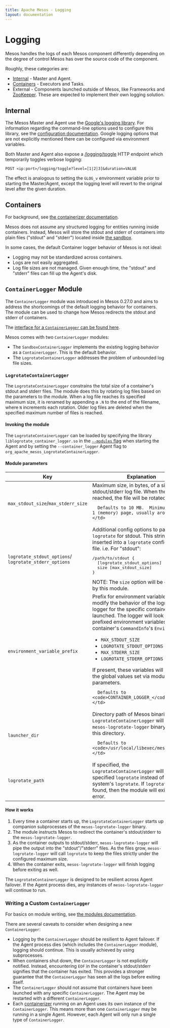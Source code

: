 ```yaml
---
title: Apache Mesos - Logging
layout: documentation
---
```


# Logging

Mesos handles the logs of each Mesos component differently depending on the
degree of control Mesos has over the source code of the component.

Roughly, these categories are:

* [Internal](#Internal) - Master and Agent.
* [Containers](#Containers) - Executors and Tasks.
* External - Components launched outside of Mesos, like
  Frameworks and [ZooKeeper](high-availability.md).  These are expected to
  implement their own logging solution.

## <a name="Internal"></a>Internal

The Mesos Master and Agent use the
[Google's logging library](https://github.com/google/glog).
For information regarding the command-line options used to configure this
library, see the
[configuration documentation](configuration/master-and-agent.md#logging-options).
Google logging options that are not explicitly mentioned there can be
configured via environment variables.

Both Master and Agent also expose a [/logging/toggle](endpoints/logging/toggle.md)
HTTP endpoint which temporarily toggles verbose logging:

```
POST <ip:port>/logging/toggle?level=[1|2|3]&duration=VALUE
```

The effect is analogous to setting the `GLOG_v` environment variable prior
to starting the Master/Agent, except the logging level will revert to the
original level after the given duration.

## <a name="Containers"></a>Containers

For background, see [the containerizer documentation](containerizers.md).

Mesos does not assume any structured logging for entities running inside
containers.  Instead, Mesos will store the stdout and stderr of containers
into plain files ("stdout" and "stderr") located inside
[the sandbox](sandbox.md#where-is-it).

In some cases, the default Container logger behavior of Mesos is not ideal:

* Logging may not be standardized across containers.
* Logs are not easily aggregated.
* Log file sizes are not managed.  Given enough time, the "stdout" and "stderr"
  files can fill up the Agent's disk.

## `ContainerLogger` Module

The `ContainerLogger` module was introduced in Mesos 0.27.0 and aims to address
the shortcomings of the default logging behavior for containers.  The module
can be used to change how Mesos redirects the stdout and stderr of containers.

The [interface for a `ContainerLogger` can be found here](https://github.com/apache/mesos/blob/master/include/mesos/slave/container_logger.hpp).

Mesos comes with two `ContainerLogger` modules:

* The `SandboxContainerLogger` implements the existing logging behavior as
  a `ContainerLogger`.  This is the default behavior.
* The `LogrotateContainerLogger` addresses the problem of unbounded log file
  sizes.

### `LogrotateContainerLogger`

The `LogrotateContainerLogger` constrains the total size of a container's
stdout and stderr files.  The module does this by rotating log files based
on the parameters to the module.  When a log file reaches its specified
maximum size, it is renamed by appending a `.N` to the end of the filename,
where `N` increments each rotation.  Older log files are deleted when the
specified maximum number of files is reached.

#### Invoking the module

The `LogrotateContainerLogger` can be loaded by specifying the library
`liblogrotate_container_logger.so` in the
[`--modules` flag](modules.md#Invoking) when starting the Agent and by
setting the `--container_logger` Agent flag to
`org_apache_mesos_LogrotateContainerLogger`.

#### Module parameters

<table class="table table-striped">
  <thead>
    <tr>
      <th width="30%">
        Key
      </th>
      <th>
        Explanation
      </th>
    </tr>
  </thead>

  <tr>
    <td>
      <code>max_stdout_size</code>/<code>max_stderr_size</code>
    </td>
    <td>
      Maximum size, in bytes, of a single stdout/stderr log file.
      When the size is reached, the file will be rotated.

      Defaults to 10 MB.  Minimum size of 1 (memory) page, usually around 4 KB.
    </td>
  </tr>

  <tr>
    <td>
      <code>logrotate_stdout_options</code>/
      <code>logrotate_stderr_options</code>
    </td>
    <td>
      Additional config options to pass into <code>logrotate</code> for stdout.
      This string will be inserted into a <code>logrotate</code> configuration
      file. i.e. For "stdout":
      <pre>
/path/to/stdout {
  [logrotate_stdout_options]
  size [max_stdout_size]
}</pre>
      NOTE: The <code>size</code> option will be overridden by this module.
    </td>
  </tr>

  <tr>
    <td>
      <code>environment_variable_prefix</code>
    </td>
    <td>
      Prefix for environment variables meant to modify the behavior of
      the logrotate logger for the specific container being launched.
      The logger will look for four prefixed environment variables in the
      container's <code>CommandInfo</code>'s <code>Environment</code>:
      <ul>
        <li><code>MAX_STDOUT_SIZE</code></li>
        <li><code>LOGROTATE_STDOUT_OPTIONS</code></li>
        <li><code>MAX_STDERR_SIZE</code></li>
        <li><code>LOGROTATE_STDERR_OPTIONS</code></li>
      </ul>
      If present, these variables will overwrite the global values set
      via module parameters.

      Defaults to <code>CONTAINER_LOGGER_</code>.
    </td>
  </tr>

  <tr>
    <td>
      <code>launcher_dir</code>
    </td>
    <td>
      Directory path of Mesos binaries.
      The <code>LogrotateContainerLogger</code> will find the
      <code>mesos-logrotate-logger</code> binary under this directory.

      Defaults to <code>/usr/local/libexec/mesos</code>.
    </td>
  </tr>

  <tr>
    <td>
      <code>logrotate_path</code>
    </td>
    <td>
      If specified, the <code>LogrotateContainerLogger</code> will use the
      specified <code>logrotate</code> instead of the system's
      <code>logrotate</code>.  If <code>logrotate</code> is not found, then
      the module will exit with an error.
    </td>
  </tr>
</table>

#### How it works

1. Every time a container starts up, the `LogrotateContainerLogger`
   starts up companion subprocesses of the `mesos-logrotate-logger` binary.
2. The module instructs Mesos to redirect the container's stdout/stderr
   to the `mesos-logrotate-logger`.
3. As the container outputs to stdout/stderr, `mesos-logrotate-logger` will
   pipe the output into the "stdout"/"stderr" files.  As the files grow,
   `mesos-logrotate-logger` will call `logrotate` to keep the files strictly
   under the configured maximum size.
4. When the container exits, `mesos-logrotate-logger` will finish logging before
   exiting as well.

The `LogrotateContainerLogger` is designed to be resilient across Agent
failover.  If the Agent process dies, any instances of `mesos-logrotate-logger`
will continue to run.

### Writing a Custom `ContainerLogger`

For basics on module writing, see [the modules documentation](modules.md).

There are several caveats to consider when designing a new `ContainerLogger`:

* Logging by the `ContainerLogger` should be resilient to Agent failover.
  If the Agent process dies (which includes the `ContainerLogger` module),
  logging should continue.  This is usually achieved by using subprocesses.
* When containers shut down, the `ContainerLogger` is not explicitly notified.
  Instead, encountering `EOF` in the container's stdout/stderr signifies
  that the container has exited.  This provides a stronger guarantee that the
  `ContainerLogger` has seen all the logs before exiting itself.
* The `ContainerLogger` should not assume that containers have been launched
  with any specific `ContainerLogger`.  The Agent may be restarted with a
  different `ContainerLogger`.
* Each [containerizer](containerizers.md) running on an Agent uses its own
  instance of the `ContainerLogger`.  This means more than one `ContainerLogger`
  may be running in a single Agent.  However, each Agent will only run a single
  type of `ContainerLogger`.
